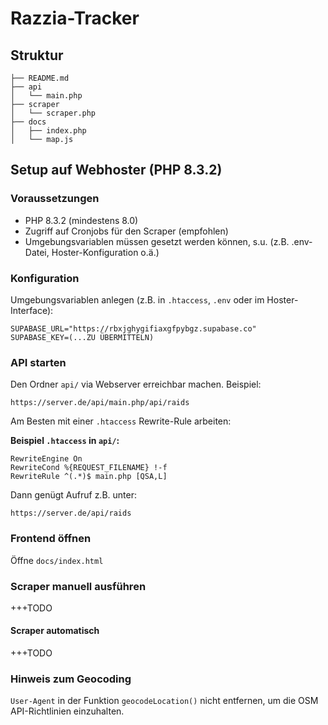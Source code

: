 # Razzia-Tracker

## Struktur

```
├── README.md
├── api
│   └── main.php
├── scraper
│   └── scraper.php
├── docs
│   ├── index.php
│   └── map.js
```

## Setup auf Webhoster (PHP 8.3.2)

### Voraussetzungen

- PHP 8.3.2 (mindestens 8.0)
- Zugriff auf Cronjobs für den Scraper (empfohlen)
- Umgebungsvariablen müssen gesetzt werden können, s.u. (z.B. .env-Datei, Hoster-Konfiguration o.ä.)

### Konfiguration

Umgebungsvariablen anlegen (z.B. in `.htaccess`, `.env` oder im Hoster-Interface):

```
SUPABASE_URL="https://rbxjghygifiaxgfpybgz.supabase.co"
SUPABASE_KEY=(...ZU ÜBERMITTELN)
```

### API starten

Den Ordner `api/` via Webserver erreichbar machen. Beispiel:

```
https://server.de/api/main.php/api/raids
```

Am Besten mit einer `.htaccess` Rewrite-Rule arbeiten:

**Beispiel `.htaccess` in `api/`:**

```
RewriteEngine On
RewriteCond %{REQUEST_FILENAME} !-f
RewriteRule ^(.*)$ main.php [QSA,L]
```

Dann genügt Aufruf z.B. unter:

```
https://server.de/api/raids
```

### Frontend öffnen

Öffne `docs/index.html` 

### Scraper manuell ausführen

+++TODO

#### Scraper automatisch

+++TODO

### Hinweis zum Geocoding

`User-Agent` in der Funktion `geocodeLocation()` nicht entfernen, um die OSM API-Richtlinien einzuhalten.
